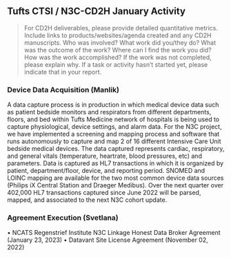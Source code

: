 ## Tufts CTSI / N3C-CD2H January Activity

> For CD2H deliverables, please provide detailed quantitative metrics.
> Include links to products/websites/agenda created and any CD2H manuscripts.
> Who was involved? What work did you/they do? What was the outcome of the work?
> Where can I find the work you did? How was the work accomplished?
> If the work was not completed, please explain why.
> If a task or activity hasn’t started yet, please indicate that in your report.

### Device Data Acquisition (Manlik)

A data capture process is in production in which medical device data such as patient bedside monitors and respirators from different departments, floors, and bed within Tufts Medicine network of hospitals is being used to capture physiological, device settings, and alarm data.
For the N3C project, we have implemented a screening and mapping process and software that runs autonomously to capture and map 2 of 16 different Intensive Care Unit bedside medical devices.
The data captured represents cardiac, respiratory, and general vitals (temperature, heartrate, blood pressures, etc) and parameters.
Data is captured as HL7 transactions in which it is organized by patient, department/floor, device, and reporting period. SNOMED and LOINC mapping are available for the two most common device data sources (Philips iX Central Station and Draeger Medibus).
Over the next quarter over 402,000 HL7 transactions captured since June 2022 will be parsed, mapped, and associated to the next N3C cohort update.

### Agreement Execution (Svetlana)

•	NCATS Regenstrief Institute N3C Linkage Honest Data Broker Agreement (January 23, 2023)
•	Datavant Site License Agreement (November 02, 2022)
